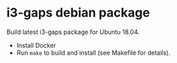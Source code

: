 # i3-gaps debian package

Build latest i3-gaps package for Ubuntu 18.04.

- Install Docker
- Run `make` to build and install (see Makefile for details).
